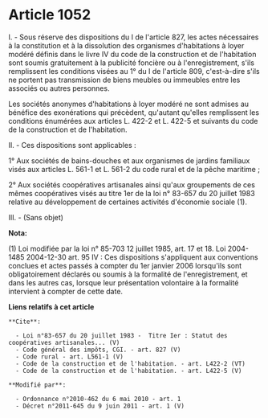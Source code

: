 # Article 1052

I. - Sous réserve des dispositions du I de l'article 827, les actes nécessaires à la constitution et à la dissolution des
organismes d'habitations à loyer modéré définis dans le livre IV du code de la construction et de l'habitation sont soumis
gratuitement à la publicité foncière ou à l'enregistrement, s'ils remplissent les conditions visées au 1° du I de l'article
809, c'est-à-dire s'ils ne portent pas transmission de biens meubles ou immeubles entre les associés ou autres personnes. 

Les sociétés anonymes d'habitations à loyer modéré ne sont admises au bénéfice des exonérations qui précèdent, qu'autant
qu'elles remplissent les conditions énumérées aux articles L. 422-2 et L. 422-5 et suivants du code de la construction et de
l'habitation. 

II. - Ces dispositions sont applicables : 

1° Aux sociétés de bains-douches et aux organismes de jardins familiaux visés aux articles L. 561-1 et L. 561-2 du code rural
et de la pêche maritime ; 

2° Aux sociétés coopératives artisanales ainsi qu'aux groupements de ces mêmes coopératives visés au titre 1er de la loi n°
83-657 du 20 juillet 1983 relative au développement de certaines activités d'économie sociale (1). 

III. - (Sans objet)

**Nota:**

(1) Loi modifiée par la loi n° 85-703 12 juillet 1985, art. 17 et 18.  Loi 2004-1485 2004-12-30 art. 95 IV : Ces dispositions
s'appliquent aux conventions conclues et actes passés à compter du 1er janvier 2006 lorsqu'ils sont obligatoirement déclarés
ou soumis à la formalité de l'enregistrement, et dans les autres cas, lorsque leur présentation volontaire à la formalité
intervient à compter de cette date.

**Liens relatifs à cet article**

	**Cite**:

	  - Loi n°83-657 du 20 juillet 1983 -  Titre Ier : Statut des coopératives artisanales... (V)
	  - Code général des impôts, CGI. - art. 827 (V)
	  - Code rural - art. L561-1 (V)
	  - Code de la construction et de l'habitation. - art. L422-2 (VT)
	  - Code de la construction et de l'habitation. - art. L422-5 (V)

	**Modifié par**:

	  - Ordonnance n°2010-462 du 6 mai 2010 - art. 1
	  - Décret n°2011-645 du 9 juin 2011 - art. 1 (V)
